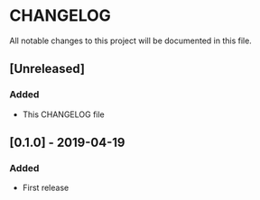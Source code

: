 # CHANGELOG

All notable changes to this project will be documented in this file.

## [Unreleased]

### Added

- This CHANGELOG file

## [0.1.0] - 2019-04-19

### Added

- First release
